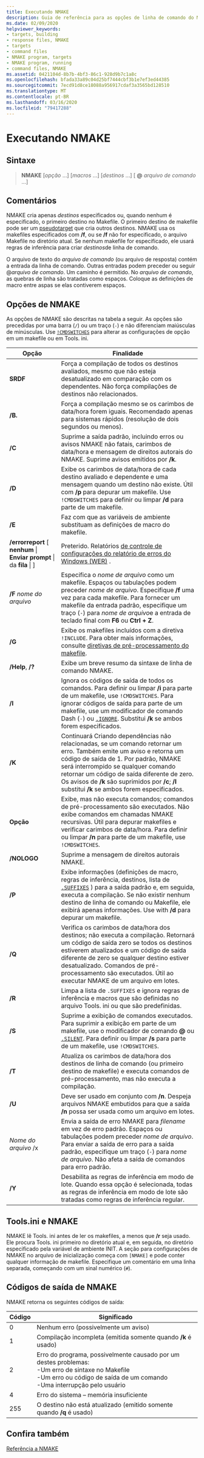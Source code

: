 ```yaml
---
title: Executando NMAKE
description: Guia de referência para as opções de linha de comando do Microsoft NMAKE.
ms.date: 02/09/2020
helpviewer_keywords:
- targets, building
- response files, NMAKE
- targets
- command files
- NMAKE program, targets
- NMAKE program, running
- command files, NMAKE
ms.assetid: 0421104d-8b7b-4bf3-86c1-928d9b7c1a8c
ms.openlocfilehash: bfada33a89c04d25bf7444cbf3b1e7ef3ed44385
ms.sourcegitcommit: 7ecd91d8ce18088a956917cdaf3a3565bd128510
ms.translationtype: MT
ms.contentlocale: pt-BR
ms.lasthandoff: 03/16/2020
ms.locfileid: "79417288"
---
```

# <a name="running-nmake"></a>Executando NMAKE

## <a name="syntax"></a>Sintaxe

> **NMAKE** [*opção* ...] [*macros* ...] [*destinos* ...] [ **\@** _arquivo de comando_ ...]

## <a name="remarks"></a>Comentários

NMAKE cria apenas *destinos* especificados ou, quando nenhum é especificado, o primeiro destino no Makefile. O primeiro destino de makefile pode ser um [pseudotarget](description-blocks.md#pseudotargets) que cria outros destinos. NMAKE usa os makefiles especificados com **/f**, ou se **/f** não for especificado, o arquivo Makefile no diretório atual. Se nenhum makefile for especificado, ele usará regras de inferência para criar *destinos*de linha de comando.

O arquivo de texto do *arquivo de comando* (ou arquivo de resposta) contém a entrada da linha de comando. Outras entradas podem preceder ou seguir \@*arquivo de comando*. Um caminho é permitido. No *arquivo de comando*, as quebras de linha são tratadas como espaços. Coloque as definições de macro entre aspas se elas contiverem espaços.

## <a name="nmake-options"></a>Opções de NMAKE

As opções de NMAKE são descritas na tabela a seguir. As opções são precedidas por uma barra (`/`) ou um traço (`-`) e não diferenciam maiúsculas de minúsculas. Use [`!CMDSWITCHES`](makefile-preprocessing-directives.md) para alterar as configurações de opção em um makefile ou em Tools. ini.

| Opção | Finalidade |
| ------------ | ------------- |
| **SRDF** | Força a compilação de todos os destinos avaliados, mesmo que não esteja desatualizado em comparação com os dependentes. Não força compilações de destinos não relacionados. |
| **/B.** | Força a compilação mesmo se os carimbos de data/hora forem iguais. Recomendado apenas para sistemas rápidos (resolução de dois segundos ou menos). |
| **/C** | Suprime a saída padrão, incluindo erros ou avisos NMAKE não fatais, carimbos de data/hora e mensagem de direitos autorais do NMAKE. Suprime avisos emitidos por **/k**. |
| **/D** | Exibe os carimbos de data/hora de cada destino avaliado e dependente e uma mensagem quando um destino não existe. Útil com **/p** para depurar um makefile. Use `!CMDSWITCHES` para definir ou limpar **/d** para parte de um makefile. |
| **/E** | Faz com que as variáveis de ambiente substituam as definições de macro do makefile. |
| **/errorreport** [ **nenhum** &#124; **Enviar** **prompt** &#124; da **fila** &#124; ] | Preterido. Relatórios [de controle de configurações do relatório de erros do Windows (WER)](/windows/win32/wer/windows-error-reporting) . |
| **/F** *nome do arquivo* | Especifica o *nome de arquivo* como um makefile. Espaços ou tabulações podem preceder *nome de arquivo*. Especifique **/f** uma vez para cada makefile. Para fornecer um makefile da entrada padrão, especifique um traço (`-`) para *nome de arquivo*e a entrada de teclado final com **F6** ou **Ctrl + Z**. |
| **/G** | Exibe os makefiles incluídos com a diretiva `!INCLUDE`. Para obter mais informações, consulte [diretivas de pré-processamento do makefile](makefile-preprocessing-directives.md). |
| **/Help**, **/?** | Exibe um breve resumo da sintaxe de linha de comando NMAKE. |
| **/I** | Ignora os códigos de saída de todos os comandos. Para definir ou limpar **/i** para parte de um makefile, use `!CMDSWITCHES`. Para ignorar códigos de saída para parte de um makefile, use um modificador de comando Dash (`-`) ou [`.IGNORE`](dot-directives.md). Substitui **/k** se ambos forem especificados. |
| **/K** | Continuará Criando dependências não relacionadas, se um comando retornar um erro. Também emite um aviso e retorna um código de saída de 1. Por padrão, NMAKE será interrompido se qualquer comando retornar um código de saída diferente de zero. Os avisos de **/k** são suprimidos por **/c**; **/I** substitui **/k** se ambos forem especificados. |
| **Opção** | Exibe, mas não executa comandos; comandos de pré-processamento são executados. Não exibe comandos em chamadas NMAKE recursivas. Útil para depurar makefiles e verificar carimbos de data/hora. Para definir ou limpar **/n** para parte de um makefile, use `!CMDSWITCHES`. |
| **/NOLOGO** | Suprime a mensagem de direitos autorais NMAKE. |
| **/P** | Exibe informações (definições de macro, regras de inferência, destinos, lista de [`.SUFFIXES`](dot-directives.md) ) para a saída padrão e, em seguida, executa a compilação. Se não existir nenhum destino de linha de comando ou Makefile, ele exibirá apenas informações. Use with **/d** para depurar um makefile. |
| **/Q** | Verifica os carimbos de data/hora dos destinos; não executa a compilação. Retornará um código de saída zero se todos os destinos estiverem atualizados e um código de saída diferente de zero se qualquer destino estiver desatualizado. Comandos de pré-processamento são executados. Útil ao executar NMAKE de um arquivo em lotes. |
| **/R** | Limpa a lista de `.SUFFIXES` e ignora regras de inferência e macros que são definidas no arquivo Tools. ini ou que são predefinidas. |
| **/S** | Suprime a exibição de comandos executados. Para suprimir a exibição em parte de um makefile, use o modificador de comando **\@** ou [`.SILENT`](dot-directives.md). Para definir ou limpar **/s** para parte de um makefile, use `!CMDSWITCHES`. |
| **/T** | Atualiza os carimbos de data/hora dos destinos de linha de comando (ou primeiro destino de makefile) e executa comandos de pré-processamento, mas não executa a compilação. |
| **/U** | Deve ser usado em conjunto com **/n**. Despeja arquivos NMAKE embutidos para que a saída **/n** possa ser usada como um arquivo em lotes. |
| *Nome do arquivo* /x | Envia a saída de erro NMAKE para *filename* em vez de erro padrão. Espaços ou tabulações podem preceder *nome de arquivo*. Para enviar a saída de erro para a saída padrão, especifique um traço (`-`) para *nome de arquivo*. Não afeta a saída de comandos para erro padrão. |
| **/Y** | Desabilita as regras de inferência em modo de lote. Quando essa opção é selecionada, todas as regras de inferência em modo de lote são tratadas como regras de inferência regular. |

## <a name="toolsini-and-nmake"></a>Tools.ini e NMAKE

NMAKE lê Tools. ini antes de ler os makefiles, a menos que **/r** seja usado. Ele procura Tools. ini primeiro no diretório atual e, em seguida, no diretório especificado pela variável de ambiente INIT. A seção para configurações de NMAKE no arquivo de inicialização começa com `[NMAKE]` e pode conter qualquer informação de makefile. Especifique um comentário em uma linha separada, começando com um sinal numérico (`#`).

## <a name="exit-codes-from-nmake"></a>Códigos de saída de NMAKE

NMAKE retorna os seguintes códigos de saída:

| Código | Significado |
| ---------- | ------------- |
| 0 | Nenhum erro (possivelmente um aviso) |
| 1 | Compilação incompleta (emitida somente quando **/k** é usado) |
| 2 | Erro do programa, possivelmente causado por um destes problemas:<br /> -Um erro de sintaxe no Makefile<br /> -Um erro ou código de saída de um comando<br /> -Uma interrupção pelo usuário |
| 4 | Erro do sistema – memória insuficiente |
| 255 | O destino não está atualizado (emitido somente quando **/q** é usado) |

## <a name="see-also"></a>Confira também

[Referência a NMAKE](nmake-reference.md)
